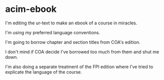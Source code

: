 # acim-ebook

I'm editing the ur-text to make an ebook of a course in miracles.

I'm using my preferred language conventions.

I'm going to borrow chapter and section titles from COA's edition.

I don't mind if COA decide I've borrowed too much from them and shut me down.

I'm also doing a separate treatment of the FPI edition where I've tried to explicate the language of the course.

